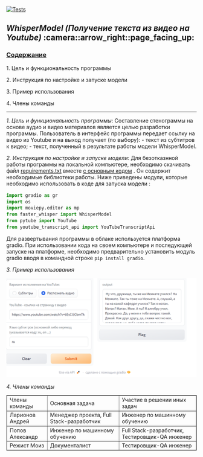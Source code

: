 [![Tests](https://github.com/sozykin/ml_fastapi_tests/actions/workflows/python-app.yml/badge.svg)](https://github.com/andlarionov/WhisperModel/actions)
<h2><i>WhisperModel (Получение текста из видео на Youtube)</i> :camera::arrow_right::page_facing_up:</h2>
<h3><u>Содержание</u></h3>
<p>1. Цель и функциональность программы</p>
<p>2. Инструкция по настройке и запуске модели</p>
<p>3. Пример использования</p>
<p>4. Члены команды</p>

___

<p><i>1. Цель и функциональность программы</i>: Составление стенограммы на основе аудио и видео материалов является целью разработки программы. Пользователь в интерфейс программы передает ссылку на видео из Youtube и на выход получает (по выбору):
  - текст из субтитров к видео;
  - текст, полученный в результате работы модели WhisperModel. </p>

<p><i>2. Инструкция по настройке и запуске модели</i>: Для безотказнной работы программы на локальной компьютере, необходимо скачивать файл <a href="https://github.com/andlarionov/WhisperModel/blob/main/requirements.txt" target="_blank">requirements.txt</a> вместе <a href="https://github.com/andlarionov/WhisperModel/blob/main/wm5.py">с основным кодом</a> . Он содержит необходимые библиотеки работы. Ниже приведены модули, которые необходимо использовать в коде для запуска модели :</p>

```python
import gradio as gr
import os
import moviepy.editor as mp 
from faster_whisper import WhisperModel
from pytube import YouTube
from youtube_transcript_api import YouTubeTranscriptApi
```

Для развертывания программы в облаке используется платформа gradio. При использовании кода на своем компьютере и последующей запуске на платформе, необходимо предварительно установить модуль gradio вводя в командной строке `pip install gradio`.
<p><i>3. Пример использования</i></p>

![Пример использования модели](https://github.com/aapopov52/PI_2023/blob/main/Image.png)

<p><i>4. Члены команды</i></p>
<table border="1">
  <tr>
    <td>Члены команды</td>
    <td>Основная задача</td>
    <td>Участие в решении иных задач</td>
  </tr>
  <tr>
    <td>Ларионов Андрей</td>
    <td>Менеджер проекта, Full Stack-разработчик</td>
    <td>Инженер по машинному обучению</td>
  </tr>
  <tr>
    <td>Попов Александр</td>
    <td>Инженер по машинному обучению</td>
    <td>Full Stack-разработчик, Тестировщик-QA инженер</td>
  </tr>
  <tr>
    <td>Режист Моиз</td>
    <td>Документалист</td>
    <td>Тестировщик-QA инженер</td>
  </tr>
</table>
